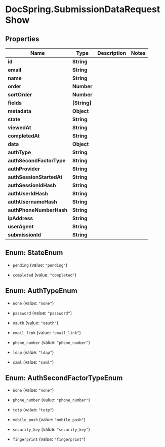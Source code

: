 # DocSpring.SubmissionDataRequestShow

## Properties

Name | Type | Description | Notes
------------ | ------------- | ------------- | -------------
**id** | **String** |  | 
**email** | **String** |  | 
**name** | **String** |  | 
**order** | **Number** |  | 
**sortOrder** | **Number** |  | 
**fields** | **[String]** |  | 
**metadata** | **Object** |  | 
**state** | **String** |  | 
**viewedAt** | **String** |  | 
**completedAt** | **String** |  | 
**data** | **Object** |  | 
**authType** | **String** |  | 
**authSecondFactorType** | **String** |  | 
**authProvider** | **String** |  | 
**authSessionStartedAt** | **String** |  | 
**authSessionIdHash** | **String** |  | 
**authUserIdHash** | **String** |  | 
**authUsernameHash** | **String** |  | 
**authPhoneNumberHash** | **String** |  | 
**ipAddress** | **String** |  | 
**userAgent** | **String** |  | 
**submissionId** | **String** |  | 



## Enum: StateEnum


* `pending` (value: `"pending"`)

* `completed` (value: `"completed"`)





## Enum: AuthTypeEnum


* `none` (value: `"none"`)

* `password` (value: `"password"`)

* `oauth` (value: `"oauth"`)

* `email_link` (value: `"email_link"`)

* `phone_number` (value: `"phone_number"`)

* `ldap` (value: `"ldap"`)

* `saml` (value: `"saml"`)





## Enum: AuthSecondFactorTypeEnum


* `none` (value: `"none"`)

* `phone_number` (value: `"phone_number"`)

* `totp` (value: `"totp"`)

* `mobile_push` (value: `"mobile_push"`)

* `security_key` (value: `"security_key"`)

* `fingerprint` (value: `"fingerprint"`)




